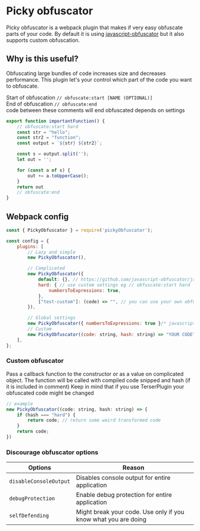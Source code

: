 # Picky obfuscator

Picky obfuscator is a webpack plugin that makes if very easy obfuscate parts of your code. By default it is using [javascript-obfuscator](https://github.com/javascript-obfuscator/javascript-obfuscator) but it also supports custom obfuscation.

## Why is this useful?

Obfuscating large bundles of code increases size and decreases performance. This plugin let's your control which part of the code you want to obfuscate.<br/>

Start of obfuscation `// obfuscate:start [NAME (OPTIONAL)]` <br/>
End of obfuscation `// obfuscate:end` <br/>
code between these comments will end obfuscated depends on settings<br/>

```js
export function importantFunction() {
    // obfuscate:start hard
    const str = "hello";
    const str2 = "function";
    const output = `${str} ${str2}`;

    const s = output.split('');
    let out = '';

    for (const a of s) {
        out += a.toUpperCase();
    }
    return out
    // obfuscate:end
}
```

## Webpack config

```js
const { PickyObfuscator } = require('pickyObfuscator');

const config = {
    plugins: [
        // Lazy and simple 
        new PickyObfuscator(),

        // Complicated
        new PickyObfuscator({
            default: {}, // https://github.com/javascript-obfuscator/javascript-obfuscator#obfuscatesourcecode-options
            hard: { // use custom settings eg // obfuscate:start hard
                numbersToExpressions: true,
            },
            ["test-custom"]: (code) => "", // you can use your own obfuscator  // obfuscate:start test-custom
        }),

        // Global settings
        new PickyObfuscator({ numbersToExpressions: true }/* javascript obfuscator options*/), // global settings
        // Custom
        new PickyObfuscator((code: string, hash: string) => "YOUR CODE"), // You own obfuscator
    ],
};
```

### Custom obfuscator
Pass a callback function to the constructor or as a value on complicated object. 
The function will be called with compiled code snipped and hash (if it is included in comment) 
Keep in mind that if you use TerserPlugin your obfuscated code might be changed
```js
// example
new PickyObfuscator((code: string, hash: string) => {
    if (hash === "hard") {
        return code; // return some weird transformed code
    }
    return code;
})

```
### Discourage obfuscator options
Options  | Reason
------------- | -------------
`disableConsoleOutput`  | Disables console output for entire application
`debugProtection` | Enable debug protection for entire application
`selfDefending` | Might break your code. Use only if you know what you are doing
